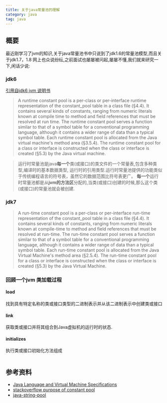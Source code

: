 ```yaml
---
title: 关于java常量池的理解
category: java 
tag: java
---
```

## 概要

最近刚学习了jvm的知识,关于java常量池书中只说到了jdk1.6的常量池模型,而且关于jdk1.7，1.8 网上也众说纷纭,之前面试也屡屡被问起,屡屡不懂,我们就来研究一下,闲话少说:

### jdk6

[引用自jdk6 jvm 说明书](https://docs.oracle.com/javase/specs/jvms/se6/html/Overview.doc.html#1732)
> A runtime constant pool is a per-class or per-interface runtime representation of the constant_pool table in a class file (§4.4). It contains several kinds of constants, ranging from numeric literals known at compile time to method and field references that must be resolved at run time. The runtime constant pool serves a function similar to that of a symbol table for a conventional programming language, although it contains a wider range of data than a typical symbol table.
Each runtime constant pool is allocated from the Java virtual machine's method area (§3.5.4). The runtime constant pool for a class or interface is constructed when the class or interface is created (§5.3) by the Java virtual machine.

> 运行时常量池是java**每一个**类(或接口)的类文件的一个常量表,包含多种类型,编译时的基本数据类型, 运行时的引用类型.运行时常量池提供的功能类似于传统编程语言的符号表，虽然它的数据范围比符号表更广。
> **每一个**运行时常量池都是从**jvm的方法区**分配的,当类(或接口)创建的时候,那么这个类(或接口)的常量池就会被创建.

### jdk7
> A run-time constant pool is a per-class or per-interface run-time representation of the constant_pool table in a class file (§4.4). It contains several kinds of constants, ranging from numeric literals known at compile-time to method and field references that must be resolved at run-time. The run-time constant pool serves a function similar to that of a symbol table for a conventional programming language, although it contains a wider range of data than a typical symbol table.
Each run-time constant pool is allocated from the Java Virtual Machine's method area (§2.5.4). The run-time constant pool for a class or interface is constructed when the class or interface is created (§5.3) by the Java Virtual Machine.

### 回顾一个jvm 类加载过程


#### load

找到具有特定名称的类或接口类型的二进制表示并从该二进制表示中创建类或接口

#### link

获取类或接口并将其组合到Java虚拟机的运行时的状态.

#### initializes

执行类或接口初始化方法组成

```java
```

## 参考资料

- [Java Language and Virtual Machine Specifications](https://docs.oracle.com/javase/specs/index.html)
- [stackoverflow purpose of constant pool](https://stackoverflow.com/questions/10209952/what-is-the-purpose-of-the-java-constant-pool)
- [java-string-pool](https://www.journaldev.com/797/what-is-java-string-pool)